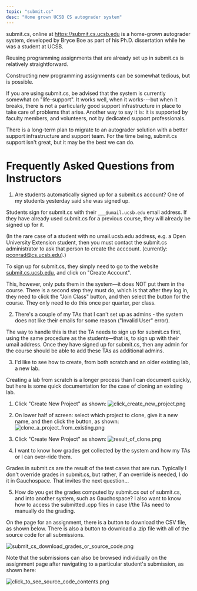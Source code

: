```yaml
---
topic: "submit.cs"
desc: "Home grown UCSB CS autograder system"
---
```


submit.cs, online at <https://submit.cs.ucsb.edu> is a home-grown autograder system, developed by Bryce Boe as
part of his Ph.D. dissertation while he was a student at UCSB.

Reusing programming assignments that are already set up in submit.cs is relatively straightforward.

Constructing new programming assignments can be somewhat tedious, but is possible.

If you are using submit.cs, be advised that the system is currently somewhat on "life-support".     It works well, when it works---but
when it breaks, there is not a particularly good support infrastructure in place to take care of problems that arise.   Another way to say it is: 
it is supported by faculty members, and volunteers, not by dedicated support professionals.

There is a long-term plan to migrate to an autograder solution with a better support infrastructure and support team.   For the time being,
submit.cs support isn't great, but it may be the best we can do.


# Frequently Asked Questions from Instructors

1. Are students automatically signed up for a submit.cs account? One of my students yesterday said she was signed up.

Students sign for submit.cs with their `___@umail.ucsb.edu` email address.    If they have already used submit.cs for a previous course, they will already be signed up for it.    

(In the rare case of a student with no umail.ucsb.edu address, e.g. a Open University Extension student, then you must contact the submit.cs administrator to ask that person to create the acccount.  (currently: pconrad@cs.ucsb.edu).)

To sign up for submit.cs, they simply need to go to the website [submit.cs.ucsb.edu](https://submit.cs.ucsb.edu), and click on "Create Account".     

This, however, only puts them in the system&mdash;it does NOT put them in the course.  There is a second step they must do, which is that after they log in, they need to click the "Join Class" button, and then select the button for the course.  They only need to do this once per quarter, per class.


2. There's a couple of my TAs that I can't set up as admins - the system does not like their emails for some reason ("Invalid User" error).

The way to handle this is that the TA needs to sign up for submit.cs first, using the same procedure as the students&mdash;that is, to sign up with their umail address.    Once they have signed up for submit.cs, then any admin for the course should be able to add these TAs as additional admins.


3. I'd like to see how to create, from both scratch and an older existing lab, a new lab.

Creating a lab from scratch is a longer process than I can document quickly, but here is some quick documentation for the case of cloning an existing lab.

   1.  Click "Create New Project" as shown:
       ![click_create_new_project.png](click_create_new_project.png)
   1.  On lower half of screen: select which project to clone, give it a new name, and then click the button, as shown:
       ![clone_a_project_from_existing.png](clone_a_project_from_existing.png)
   1.  Click "Create New Project" as shown:
       ![result_of_clone.png](result_of_clone.png)


4. I want to know how grades get collected by the system and how my TAs or I can over-ride them.

Grades in submit.cs are the result of the test cases that are run.     Typically I don't override grades in submit.cs, but rather, if an override is needed, I do it in Gauchospace.  That invites the next question...

5. How do you get the grades computed by submit.cs out of submit.cs, and into another system, such as Gauchospace?
    I also want to know how to access the submitted .cpp files in case I/the TAs need to manually do the grading.

On the page for an assignment, there is a button to download the CSV file, as shown below.   There is also a button
to download a .zip file with all of the source code for all submissions.

![submit_cs_download_grades_or_source_code.png](submit_cs_download_grades_or_source_code.png)

Note that the submissions can also be browsed individually on the assignment page after navigating to a particular
student's submission, as shown here:

![click_to_see_source_code_contents.png](click_to_see_source_code_contents.png)
